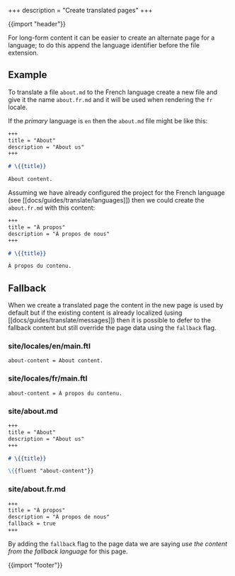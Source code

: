 +++
description = "Create translated pages"
+++

{{import "header"}}

For long-form content it can be easier to create an alternate page for a language; to do this append the language identifier before the file extension.

## Example

To translate a file `about.md` to the French language create a new file and give it the name `about.fr.md` and it will be used when rendering the `fr` locale.


If the *primary* language is `en` then the `about.md` file might be like this:

```markdown
+++
title = "About"
description = "About us"
+++

# \{{title}}

About content.
```

Assuming we have already configured the project for the French language (see [[docs/guides/translate/languages]]) then we could create the `about.fr.md` with this content:

```markdown
+++
title = "À propos"
description = "À propos de nous"
+++

# \{{title}}

À propos du contenu.
```

## Fallback

When we create a translated page the content in the new page is used by default but if the existing content is already localized (using [[docs/guides/translate/messages]]) then it is possible to defer to the fallback content but still override the page data using the `fallback` flag.

### site/locales/en/main.ftl

```text
about-content = About content.
```

### site/locales/fr/main.ftl

```text
about-content = À propos du contenu.
```

### site/about.md

```markdown
+++
title = "About"
description = "About us"
+++

# \{{title}}

\{{fluent "about-content"}}
```

### site/about.fr.md

```markdown
+++
title = "À propos"
description = "À propos de nous"
fallback = true
+++
```

By adding the `fallback` flag to the page data we are saying *use the content from the fallback language* for this page.

{{import "footer"}}
